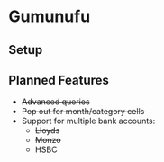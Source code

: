 
# Gumunufu
## Setup

## Planned Features
* ~~Advanced queries~~
* ~~Pop out for month/category cells~~
* Support for multiple bank accounts:
	* ~~Lloyds~~
	* ~~Monzo~~
	* HSBC
